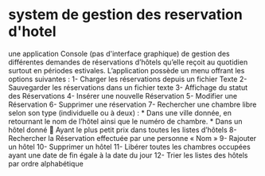 # system de gestion des reservation d'hotel 
 une application Console (pas d'interface graphique) de gestion des différentes demandes de réservations d’hôtels qu’elle reçoit au quotidien surtout en périodes estivales. L’application possède un menu offrant les options suivantes : 
 1- Charger les réservations depuis un fichier Texte 
 2- Sauvegarder les réservations dans un fichier texte 
 3- Affichage du statut des Réservations 
 4- Insérer une nouvelle Réservation 
 5- Modifier une Réservation 
 6- Supprimer une réservation 
 7- Rechercher une chambre libre selon son type (individuelle ou à deux) : 
           * Dans une ville donnée, en retournant le nom de l’hôtel ainsi que le numéro de chambre. 
           * Dans un hôtel donné  Ayant le plus petit prix dans toutes les listes d’hôtels 
8- Rechercher la Réservation effectuée par une personne « Nom » 
9- Rajouter un hôtel 
10- Supprimer un hôtel 
11- Libérer toutes les chambres occupées ayant une date de fin égale à la date du jour 
12- Trier les listes des hôtels par ordre alphabétique

